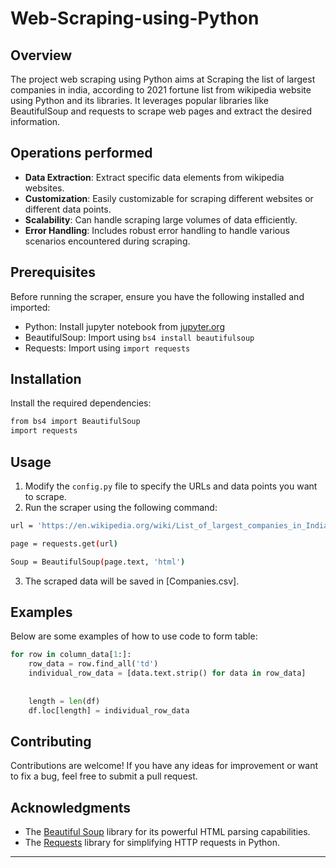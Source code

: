 # Web-Scraping-using-Python


## Overview

The project web scraping using Python aims at Scraping the list of largest companies in india, according to 2021 fortune list from wikipedia website using Python and its libraries. It leverages popular libraries like BeautifulSoup and requests to scrape web pages and extract the desired information.

## Operations performed

- **Data Extraction**: Extract specific data elements from wikipedia websites.
- **Customization**: Easily customizable for scraping different websites or different data points.
- **Scalability**: Can handle scraping large volumes of data efficiently.
- **Error Handling**: Includes robust error handling to handle various scenarios encountered during scraping.

## Prerequisites

Before running the scraper, ensure you have the following installed and imported:

- Python: Install jupyter notebook from [jupyter.org](https://jupyter.org/)
- BeautifulSoup: Import using `bs4 install beautifulsoup`
- Requests: Import using `import requests`

## Installation

Install the required dependencies:

```bash
from bs4 import BeautifulSoup
import requests
```

## Usage

1. Modify the `config.py` file to specify the URLs and data points you want to scrape.
2. Run the scraper using the following command:

```bash
url = 'https://en.wikipedia.org/wiki/List_of_largest_companies_in_India'

page = requests.get(url)

Soup = BeautifulSoup(page.text, 'html')
```

3. The scraped data will be saved in [Companies.csv].

## Examples

Below are some examples of how to use code to form table:

```python
for row in column_data[1:]:
    row_data = row.find_all('td')
    individual_row_data = [data.text.strip() for data in row_data]
    
    
    length = len(df)
    df.loc[length] = individual_row_data
```

## Contributing

Contributions are welcome! If you have any ideas for improvement or want to fix a bug, feel free to submit a pull request.


## Acknowledgments

- The [Beautiful Soup](https://www.crummy.com/software/BeautifulSoup/bs4/doc/) library for its powerful HTML parsing capabilities.
- The [Requests](https://docs.python-requests.org/en/latest/) library for simplifying HTTP requests in Python.

---

